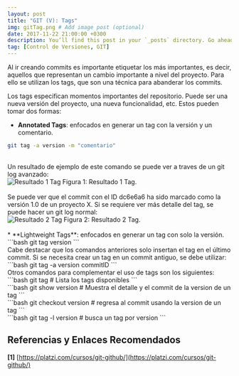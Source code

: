 ```yaml
---
layout: post
title: "GIT (V): Tags"
img: gitTag.png # Add image post (optional)
date: 2017-11-22 21:00:00 +0300
description: You’ll find this post in your `_posts` directory. Go ahead and edit it and re-build the site to see your changes. # Add post description (optional)
tag: [Control de Versiones, GIT]
---
```

Al ir creando commits es importante etiquetar los más importantes, es decir, aquellos que representan un cambio importante a nivel del proyecto. Para ello se utilizan los tags, que son una técnica para abanderar los commits.

Los tags especifican momentos importantes del repositorio. Puede ser una nueva versión del proyecto, una nueva funcionalidad, etc. Estos pueden tomar dos formas:

* **Annotated Tags**: enfocados en generar un tag con la versión y un comentario.
```bash
git tag -a version -m "comentario"
```
<br/>
Un resultado de ejemplo de este comando se puede ver a traves de un git log avanzado:

<div class="img_post_container">
<img class="img_post" src="https://imgur.com/TQnTtEE.png" alt="Resultado 1 Tag">
Figura 1: Resultado 1 Tag.
</div>
<br/>
Se puede ver que el commit con el ID dc6e6a6 ha sido marcado como la versión 1.0 de un proyecto X. Si se requiere ver más detalle del tag, se puede hacer un git log normal:

<div class="img_post_container">
<img class="img_post" src="https://imgur.com/MHRIi5R.png" alt="Resultado 2 Tag">
Figura 2: Resultado 2 Tag.
</div>
<br/>
* **Lightweight Tags**: enfocados en generar un tag con solo la versión.
```bash
git tag version
```
<br/>
Cabe destacar que los comandos anteriores solo insertan el tag en el último commit. Si se necesita crear un tag en un commit antiguo, se debe utilizar:
```bash
git tag -a version commitID
```
<br/>
Otros comandos para complementar el uso de tags son los siguientes:
```bash
git tag # Lista los tags disponibles
```
<br/>
```bash
git show version # Muestra el detalle y el commit de la version de un tag
```
<br/>
```bash
git checkout version # regresa al commit usando la version de un tag
```
<br/>
```bash
git tag -l version # busca un tag por version
```
<br/>

## Referencias y Enlaces Recomendados

**[1]** [https://platzi.com/cursos/git-github/](https://platzi.com/cursos/git-github/)
